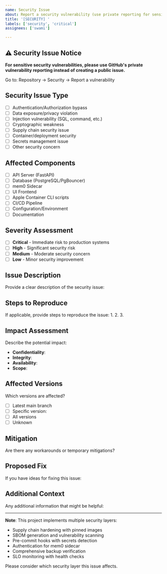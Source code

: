 ```yaml
---
name: Security Issue
about: Report a security vulnerability (use private reporting for sensitive issues)
title: '[SECURITY] '
labels: ['security', 'critical']
assignees: ['swami']

---
```


## ⚠️ Security Issue Notice

**For sensitive security vulnerabilities, please use GitHub's private vulnerability reporting instead of creating a public issue.**

Go to: Repository → Security → Report a vulnerability

## Security Issue Type

- [ ] Authentication/Authorization bypass
- [ ] Data exposure/privacy violation
- [ ] Injection vulnerability (SQL, command, etc.)
- [ ] Cryptographic weakness
- [ ] Supply chain security issue
- [ ] Container/deployment security
- [ ] Secrets management issue
- [ ] Other security concern

## Affected Components

- [ ] API Server (FastAPI)
- [ ] Database (PostgreSQL/PgBouncer)
- [ ] mem0 Sidecar
- [ ] UI Frontend
- [ ] Apple Container CLI scripts
- [ ] CI/CD Pipeline
- [ ] Configuration/Environment
- [ ] Documentation

## Severity Assessment

- [ ] **Critical** - Immediate risk to production systems
- [ ] **High** - Significant security risk
- [ ] **Medium** - Moderate security concern
- [ ] **Low** - Minor security improvement

## Issue Description

Provide a clear description of the security issue:

## Steps to Reproduce

If applicable, provide steps to reproduce the issue:
1. 
2. 
3. 

## Impact Assessment

Describe the potential impact:
- **Confidentiality**: 
- **Integrity**: 
- **Availability**: 
- **Scope**: 

## Affected Versions

Which versions are affected?
- [ ] Latest main branch
- [ ] Specific version: 
- [ ] All versions
- [ ] Unknown

## Mitigation

Are there any workarounds or temporary mitigations?

## Proposed Fix

If you have ideas for fixing this issue:

## Additional Context

Any additional information that might be helpful:

---

**Note**: This project implements multiple security layers:
- Supply chain hardening with pinned images
- SBOM generation and vulnerability scanning
- Pre-commit hooks with secrets detection
- Authentication for mem0 sidecar
- Comprehensive backup verification
- SLO monitoring with health checks

Please consider which security layer this issue affects.

